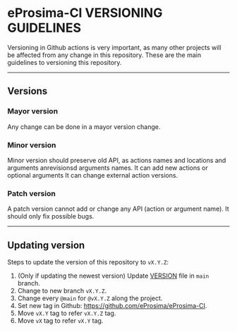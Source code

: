 
# eProsima-CI VERSIONING GUIDELINES

Versioning in Github actions is very important, as many other projects will be affected from any change in this repository.
These are the main guidelines to versioning this repository.

---

## Versions

### Mayor version

Any change can be done in a mayor version change.

### Minor version

Minor version should preserve old API, as actions names and locations and arguments anrevisionsd arguments names.
It can add new actions or optional arguments
It can change external action versions.

### Patch version

A patch version cannot add or change any API (action or argument name).
It should only fix possible bugs.

---

## Updating version

Steps to update the version of this repository to `vX.Y.Z`:

1. (Only if updating the newest version) Update [VERSION](../VERSION) file in `main` branch.
2. Change to new branch `vX.Y.Z`.
3. Change every `@main` for `@vX.Y.Z` along the project.
4. Set new tag in Github: <https://github.com/eProsima/eProsima-CI>.
5. Move `vX.Y` tag to refer `vX.Y.Z` tag.
6. Move `vX` tag to refer `vX.Y` tag.
